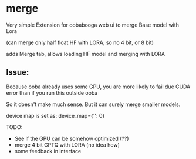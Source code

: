 # merge
Very simple Extension for oobabooga web ui to merge Base model with Lora

(can merge only half float HF with LORA, so no 4 bit, or 8 bit)

adds Merge tab, allows loading HF model and merging with LORA


## Issue:
Because ooba already uses some GPU, you are more likely to fail due CUDA error than if you run this outside ooba

So it doesn't make much sense.
But it can surely merge smaller models.

device map is set as:
device_map={'': 0}


TODO:
- See if the GPU can be somehow optimized (??)
- merge 4 bit GPTQ with LORA (no idea how)
- some feedback in interface

